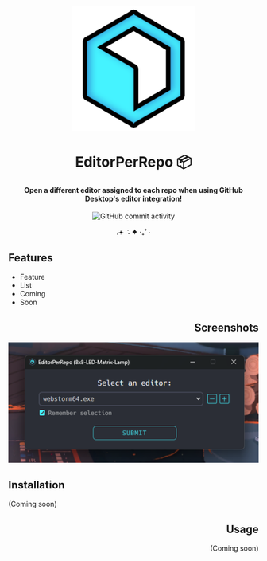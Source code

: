 <div width="100%" align="center">
<img alt="EPR Icon" height="250" src="media/epr-icon.png"/>
<h1>EditorPerRepo 📦</h1>

<h4>Open a different editor assigned to each repo when using GitHub Desktop's editor integration!</h4>

![GitHub commit activity](https://img.shields.io/github/commit-activity/m/rynstwrt/https%3A%2F%2Fwww.github.com%2Frynstwrt%2FEditorPerRepo)

.𖥔 ݁ ˖ ✦ ‧₊˚ ⋅
</div>



## Features
- Feature
- List
- Coming
- Soon



<div align="right">

## Screenshots
![EPR editor select menu screenshot](media/screenshot1.png)

</div>



## Installation
(Coming soon)



<div align="right">

## Usage
(Coming soon)
</div>